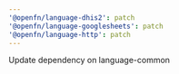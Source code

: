 ```yaml
---
'@openfn/language-dhis2': patch
'@openfn/language-googlesheets': patch
'@openfn/language-http': patch
---
```


Update dependency on language-common
